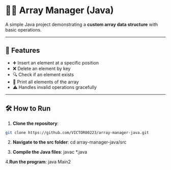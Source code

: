 # 👨‍💻 Array Manager (Java)

A simple Java project demonstrating a **custom array data structure** with basic operations.

---

## 🚀 Features

- ➕ Insert an element at a specific position  
- ❌ Delete an element by key  
- 🔍 Check if an element exists  
- 📄 Print all elements of the array  
- ⚠️ Handles invalid operations gracefully

---

## 🛠️ How to Run

1. **Clone the repository**:

```bash
git clone https://github.com/VICTOR00223/array-manager-java.git

```
2. **Navigate to the src folder**:
cd array-manager-java/src

3. **Compile the Java files**:
javac *.java

4.**Run the program**:
java Main2
